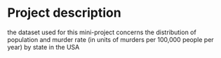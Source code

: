 # Project description
the dataset used for this mini-project concerns the distribution of population and murder rate (in units of murders per 100,000 people per year) by state in the USA
